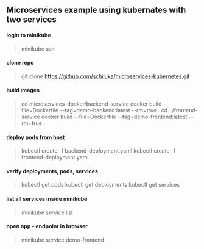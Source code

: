 ## Microservices example using kubernates with two services

#### login to minikube
>minikube ssh

#### clone repo
>git clone https://github.com/schiluka/microservices-kubernetes.git

#### build images
>cd microservices-docker/backend-service
docker build --file=Dockerfile --tag=demo-backend:latest --rm=true .
>cd ../frontend-service
docker build --file=Dockerfile --tag=demo-frontend:latest --rm=true .

#### deploy pods from host
>kubectl create -f backend-deployment.yaml
>kubectl create -f frontend-deployment.yaml

#### verify deployments, pods, services
>kubectl get pods
>kubectl get deployments
>kubectl get services

#### list all services inside minikube
>minikube service list

#### open app - endpoint in browser
>minikube service demo-frontend